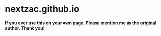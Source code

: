 # nextzac.github.io

**If you ever use this on your own page, Please mention me as the original author. Thank you!**
